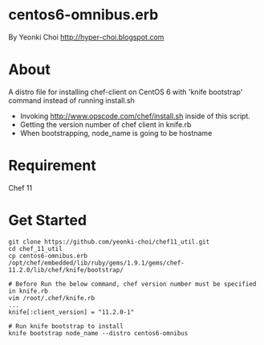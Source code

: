 centos6-omnibus.erb
======
By Yeonki Choi  <a href="http://hyper-choi.blogspot.com">http://hyper-choi.blogspot.com</a>

About 
======
A distro file for installing chef-client on CentOS 6 with 'knife bootstrap' command instead of running install.sh
- Invoking http://www.opscode.com/chef/install.sh inside of this script.
- Getting the version number of chef client in knife.rb 
- When bootstrapping, node_name is going to be hostname  


Requirement
======
Chef 11 

Get Started
======
```
git clone https://github.com/yeonki-choi/chef11_util.git
cd chef_11_util
cp centos6-omnibus.erb /opt/chef/embedded/lib/ruby/gems/1.9.1/gems/chef-11.2.0/lib/chef/knife/bootstrap/

# Before Run the below command, chef version number must be specified in knife.rb 
vim /root/.chef/knife.rb 
...
knife[:client_version] = "11.2.0-1"

# Run knife bootstrap to install 
knife bootstrap node_name --distro centos6-omnibus 


```
